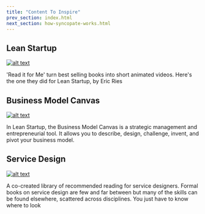 ```yaml
---
title: "Content To Inspire"
prev_section: index.html
next_section: how-syncopate-works.html
---
```


Lean Startup
----------------

[![alt text](http://dna.syncopate.com.au/forftp/LeanStartupBookCARD.jpg "Logo Title Text 1")
](https://www.youtube.com/watch?v=zOX1vC7_n6s)

'Read it for Me' turn best selling books into short animated videos. Here's the one they did for Lean Startup, by Eric Ries


Business Model Canvas
----------------

[![alt text](http://dna.syncopate.com.au/forftp/BiZModelCanvasCARD.jpg "Logo Title Text 1")
](http://businessmodelgeneration.com/canvas/bmc?_ga=1.229769369.482988025.1449530472)

In Lean Startup, the Business Model Canvas is a strategic management and entrepreneurial tool. It allows you to describe, design, challenge, invent, and pivot your business model.


Service Design
----------------

[![alt text](http://dna.syncopate.com.au/forftp/ServiceDesignBooksCARD.jpg "Logo Title Text 1")
](http://www.servicedesignbooks.org/browse/)

A co-created library of recommended reading for service designers. Formal books on service design are few and far between but many of the skills can be found elsewhere, scattered across disciplines. You just have to know where to look
